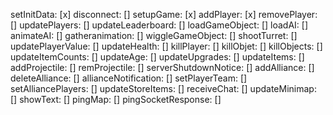 setInitData: [x]
disconnect: []
setupGame: [x]
addPlayer: [x]
removePlayer: []
updatePlayers: []
updateLeaderboard: []
loadGameObject: []
loadAI: []
animateAI: []
gatheranimation: []
wiggleGameObject: []
shootTurret: []
updatePlayerValue: []
updateHealth: []
killPlayer: []
killObjet: []
killObjects: []
updateItemCounts: []
updateAge: []
updateUpgrades: []
updateItems: []
addProjectile: []
remProjectile: []
serverShutdownNotice: []
addAlliance: []
deleteAlliance: []
allianceNotification: []
setPlayerTeam: []
setAlliancePlayers: []
updateStoreItems: []
receiveChat: []
updateMinimap: []
showText: []
pingMap: []
pingSocketResponse: []